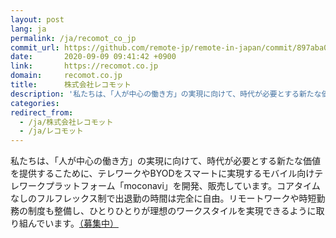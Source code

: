 ```yaml
---
layout: post
lang: ja
permalink: /ja/recomot_co_jp
commit_url: https://github.com/remote-jp/remote-in-japan/commit/897aba039308536672948e1975fa58759f96e576
date:       2020-09-09 09:41:42 +0900
link:       https://recomot.co.jp
domain:     recomot.co.jp
title:      株式会社レコモット
description: '私たちは、「人が中心の働き方」の実現に向けて、時代が必要とする新たな価値を提供するこために、テレワークやBYODをスマートに実現するモバイル向けテレワークプラットフォーム「moconavi」を開発、販売しています。コアタイムなしのフルフレックス制で出退勤の時間は完全に自由。リモートワークや時短勤務の制度も整備し、ひとりひとりが理想のワークスタイルを実現できるように取り組んでいます。（募集中）'
categories: 
redirect_from:
  - /ja/株式会社レコモット
  - /ja/レコモット
---
```


<p>私たちは、「人が中心の働き方」の実現に向けて、時代が必要とする新たな価値を提供するこために、テレワークやBYODをスマートに実現するモバイル向けテレワークプラットフォーム「moconavi」を開発、販売しています。コアタイムなしのフルフレックス制で出退勤の時間は完全に自由。リモートワークや時短勤務の制度も整備し、ひとりひとりが理想のワークスタイルを実現できるように取り組んでいます。<a href="https://www.green-japan.com/company/5425?job_offer_id=108134">（募集中）</a></p>
